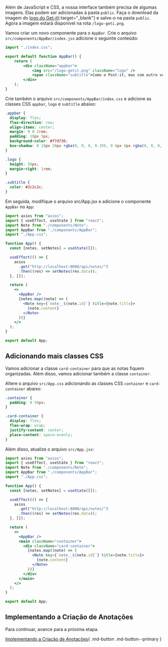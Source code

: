 
Além de JavaScript e CSS, a nossa interface também precisa de algumas imagens. Elas podem ser adicionadas à pasta `public`. Faça o download da imagem do [logo do Get-it](img/logo-getit.png){:target="_blank"} e salve-o na pasta `public`. Agora a imagem estará disponível na rota `/logo-geti.png`. 

Vamos criar um novo componente para o `AppBar`. Crie o arquivo `src/components/AppBar/index.jsx` adicione o seguinte conteúdo:

```jsx
import "./index.css";

export default function AppBar() {
    return (
        <div className="appbar">
            <img src="/logo-getit.png" className="logo" />
            <span className="subtitle">Como o Post-it, mas com outro verbo</span>
        </div>
    );
}
```

Crie também o arquivo `src/components/AppBar/index.css` e adicione as classes CSS `appbar`, `logo` e `subtitle` abaixo:

```css
.appbar {
  display: flex;
  flex-direction: row;
  align-items: center;
  margin: 0 0 2rem;
  padding: 10px 5px;
  background-color: #f7d736;
  box-shadow: 0 10px 20px rgba(0, 0, 0, 0.19), 0 6px 6px rgba(0, 0, 0, 0.23);
}

.logo {
  height: 50px;
  margin-right: 1rem;
}

.subtitle {
  color: #2c2c2c;
}
```

Em seguida, modifique o arquivo src/App.jsx e adicione o componente `AppBar` no `App`:

```jsx hl_lines="4 18"
import axios from "axios";
import { useEffect, useState } from "react";
import Note from "./components/Note";
import AppBar from "./components/AppBar";
import "./App.css";

function App() {
  const [notes, setNotes] = useState([]);

  useEffect(() => {
    axios
      .get("http://localhost:8000/api/notes/")
      .then((res) => setNotes(res.data));
  }, []);

  return (
    <>
      <AppBar />
      {notes.map((note) => (
        <Note key={`note__${note.id}`} title={note.title}>
          {note.content}
        </Note>
      ))}
    </>
  );
}

export default App;
```

## Adicionando mais classes CSS

Vamos adicionar a classe `card-container` para que as notas fiquem organizadas. Além disso, vamos adicionar também a classe `container`.

Altere o arquivo `src/App.css` adicionando as classes CSS `container` e `card-container` abaixo:

```css
.container {
  padding: 0 50px;
}

.card-container {
  display: flex;
  flex-wrap: wrap;
  justify-content: center;
  place-content: space-evenly;
}
```

Além disso, atualize o arquivo `src/App.jsx`:

```jsx hl_lines="19 20 26 27"
import axios from "axios";
import { useEffect, useState } from "react";
import Note from "./components/Note";
import AppBar from "./components/AppBar";
import "./App.css";

function App() {
  const [notes, setNotes] = useState([]);

  useEffect(() => {
    axios
      .get("http://localhost:8000/api/notes/")
      .then((res) => setNotes(res.data));
  }, []);

  return (
    <>
      <AppBar />
      <main className="container">
        <div className="card-container">
          {notes.map((note) => (
            <Note key={`note__${note.id}`} title={note.title}>
              {note.content}
            </Note>
          ))}
        </div>
      </main>
    </>
  );
}

export default App;
```


## Implementando a Criação de Anotações

Para continuar, avance para a próxima etapa.

[Implementando a Criação de Anotações](parte-04-criacao-notas.md){ .md-button .md-button--primary }